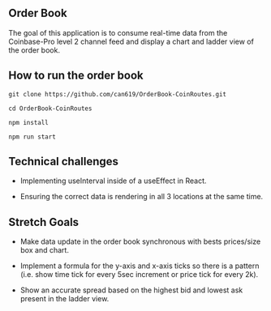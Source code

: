 ## Order Book

The goal of this application is to consume real-time data from the Coinbase-Pro level 2 channel feed and display a chart and ladder view of the order book.

## How to run the order book

```
git clone https://github.com/can619/OrderBook-CoinRoutes.git
```

```
cd OrderBook-CoinRoutes
```

```
npm install
```

```
npm run start
```

## Technical challenges

- Implementing useInterval inside of a useEffect in React.

- Ensuring the correct data is rendering in all 3 locations at the same time. 

## Stretch Goals

- Make data update in the order book synchronous with bests prices/size box and chart.

- Implement a formula for the y-axis and x-axis ticks so there is a pattern (i.e. show time tick for every 5sec increment or price tick for every 2k).

- Show an accurate spread based on the highest bid and lowest ask present in the ladder view. 

